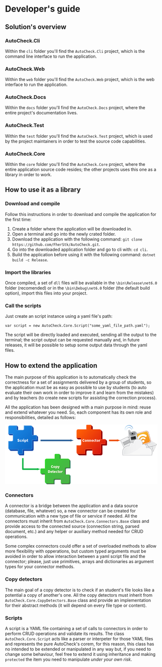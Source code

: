 # Developer's guide
## Solution's overview
### AutoCheck.Cli
Within the `cli` folder you'll find the `AutoCheck.Cli` project, which is the command line interface to run the application.

### AutoCheck.Web
Within the `web` folder you'll find the `AutoCheck.Web` project, which is the web interface to run the application.

### AutoCheck.Docs
Within the `docs` folder you'll find the `AutoCheck.Docs` project, where the entire project's documentation lives.

### AutoCheck.Test
Within the `test` folder you'll find the `AutoCheck.Test` project, which is used by the project maintainers in order to test the source code capabilities.

### AutoCheck.Core
Within the `core` folder you'll find the `AutoCheck.Core` project, where the entire application source code resides; the other projects uses this one as a library in order to work.

## How to use it as a library
### Download and compile
Follow this instructions in order to download and compile the application for the first time:

1. Create a folder where the application will be downloaded in.
2. Open a terminal and go into the newly crated folder.
3. Download the application with the following command: `git clone https://github.com/FherStk/AutoCheck.git`.
4. Go into the downloaded application folder and go to cli with: `cd cli`.
5. Build the application before using it with the following command: `dotnet build -c Release`. 

### Import the libraries
Once compiled, a set of `dll` files will be available in the `\bin\Release\net6.0` folder (recomended) or in the `\bin\Debug\net6.0` folder (the default build option), import this files into your project. 

### Call the scripts
Just create an script instance using a yaml file's path:

```
var script = new AutoCheck.Core.Script("some_yaml_file_path.yaml");
```

The script will be directly loaded and executed, sending all the output to the terminal; the script output can be requested manually and, in future releases, it will be possible to setup some output data through the yaml files.

## How to extend the application
The main purpose of this application is to automatically check the correctness for a set of assignments delivered by a group of students, so the application must be as easy as possible to use by students (to auto evaluate their own work in order to improve it and learn from the mistakes) and by teachers (to create new scripts for assisting the correction process).

All the application has been designed with a main purpose in mind: reuse and extend whatever you need. So, each component has its own role and responsibilities, detailed as follows:

![Schema](../images/schema.png)

### Connectors
A connector is a bridge between the application and a data source (database, file, whatever) so, a new connector can be created for communication with a new type of file or service if needed. All the connectors must inherit from `AutoCheck.Core.Connectors.Base` class and provide access to the connected source (connection string, parsed document, etc.) and any helper or auxiliary method needed for CRUD operations. 

Some complex connectors could offer a set of overloaded methods to allow more flexibility with opperations, but custom typed arguments must be avoided in order to allow interaction between a yaml script file and the connector; please, just use primitives, arrays and dictionaries as argument types for your connector methods. 

### Copy detectors
The main goal of a copy detector is to check if an student's file looks like a potential a copy of another's one. All the copy detectors must inherit from `AutoCheck.Core.CopyDetectors.Base` class and provide an implementation for their abstract methods (it will depend on every file type or content).

### Scripts
A script is a YAML file containing a set of calls to connectors in order to perform CRUD operations and validate its results. The class `AutoCheck.Core.Script` acts like a parser or interpeter for those YAML files and represents the pure AutoCheck's corem, for this reason, this class has no intended to be extended or manipulated in any way but, if you need to change some behaviour, feel free to extend it using inheritance and making `protected` the item you need to manipulate *under your own risk*. 